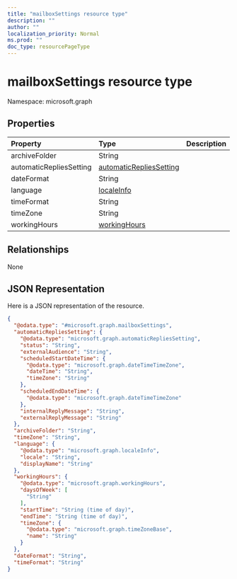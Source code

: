 ```yaml
---
title: "mailboxSettings resource type"
description: ""
author: ""
localization_priority: Normal
ms.prod: ""
doc_type: resourcePageType
---
```


# mailboxSettings resource type


Namespace: microsoft.graph



## Properties
|Property|Type|Description|
|:---|:---|:---|
|archiveFolder|String||
|automaticRepliesSetting|[automaticRepliesSetting](../resources/automaticrepliessetting.md)||
|dateFormat|String||
|language|[localeInfo](../resources/localeinfo.md)||
|timeFormat|String||
|timeZone|String||
|workingHours|[workingHours](../resources/workinghours.md)||

## Relationships
None

## JSON Representation
Here is a JSON representation of the resource.
<!-- {
  "blockType": "resource",
  "@odata.type": "microsoft.graph.mailboxSettings"
}
-->
``` json
{
  "@odata.type": "#microsoft.graph.mailboxSettings",
  "automaticRepliesSetting": {
    "@odata.type": "microsoft.graph.automaticRepliesSetting",
    "status": "String",
    "externalAudience": "String",
    "scheduledStartDateTime": {
      "@odata.type": "microsoft.graph.dateTimeTimeZone",
      "dateTime": "String",
      "timeZone": "String"
    },
    "scheduledEndDateTime": {
      "@odata.type": "microsoft.graph.dateTimeTimeZone"
    },
    "internalReplyMessage": "String",
    "externalReplyMessage": "String"
  },
  "archiveFolder": "String",
  "timeZone": "String",
  "language": {
    "@odata.type": "microsoft.graph.localeInfo",
    "locale": "String",
    "displayName": "String"
  },
  "workingHours": {
    "@odata.type": "microsoft.graph.workingHours",
    "daysOfWeek": [
      "String"
    ],
    "startTime": "String (time of day)",
    "endTime": "String (time of day)",
    "timeZone": {
      "@odata.type": "microsoft.graph.timeZoneBase",
      "name": "String"
    }
  },
  "dateFormat": "String",
  "timeFormat": "String"
}
```

